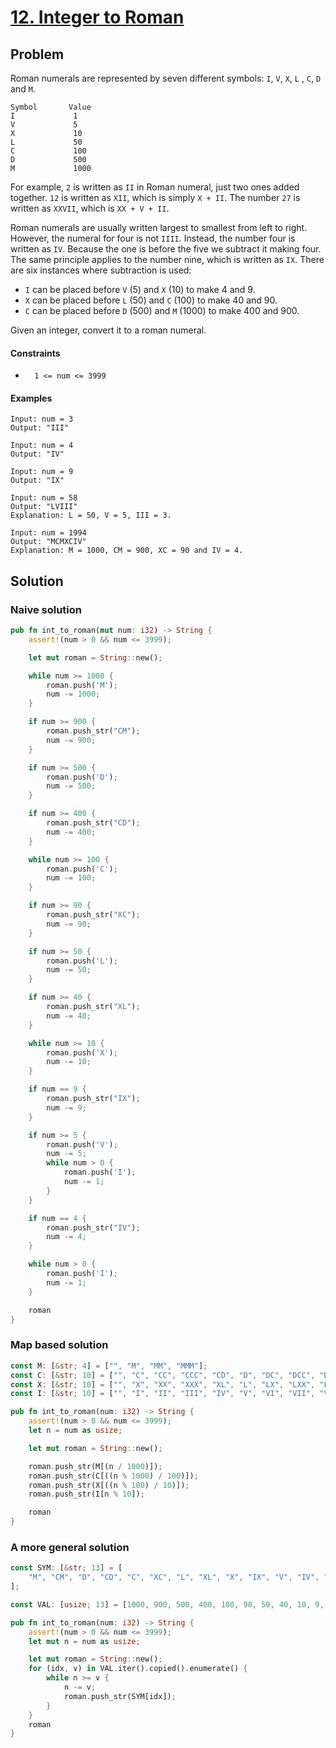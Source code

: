 # [12. Integer to Roman](https://leetcode.com/problems/integer-to-roman/)

## Problem

Roman numerals are represented by seven different symbols: `I`, `V`, `X`, `L`
, `C`, `D` and `M`.

```text
Symbol       Value
I             1
V             5
X             10
L             50
C             100
D             500
M             1000
```

For example, `2` is written as `II` in Roman numeral, just two ones added
together. `12` is written as `XII`, which is simply `X + II`. The number `27` is
written as `XXVII`, which is `XX + V + II`.

Roman numerals are usually written largest to smallest from left to right.
However, the numeral for four is not `IIII`. Instead, the number four is written
as `IV`. Because the one is before the five we subtract it making four. The same
principle applies to the number nine, which is written as `IX`. There are six
instances where subtraction is used:

* `I` can be placed before `V` (5) and `X` (10) to make 4 and 9.
* `X` can be placed before `L` (50) and `C` (100) to make 40 and 90.
* `C` can be placed before `D` (500) and `M` (1000) to make 400 and 900.

Given an integer, convert it to a roman numeral.

#### Constraints

* `  1 <= num <= 3999`

#### Examples

```text
Input: num = 3
Output: "III"
```

```text
Input: num = 4
Output: "IV"
```

```text
Input: num = 9
Output: "IX"
```

```text
Input: num = 58
Output: "LVIII"
Explanation: L = 50, V = 5, III = 3.
```

```text
Input: num = 1994
Output: "MCMXCIV"
Explanation: M = 1000, CM = 900, XC = 90 and IV = 4.
```

## Solution

### Naive solution

```rust
pub fn int_to_roman(mut num: i32) -> String {
    assert!(num > 0 && num <= 3999);

    let mut roman = String::new();

    while num >= 1000 {
        roman.push('M');
        num -= 1000;
    }

    if num >= 900 {
        roman.push_str("CM");
        num -= 900;
    }

    if num >= 500 {
        roman.push('D');
        num -= 500;
    }

    if num >= 400 {
        roman.push_str("CD");
        num -= 400;
    }

    while num >= 100 {
        roman.push('C');
        num -= 100;
    }

    if num >= 90 {
        roman.push_str("XC");
        num -= 90;
    }

    if num >= 50 {
        roman.push('L');
        num -= 50;
    }

    if num >= 40 {
        roman.push_str("XL");
        num -= 40;
    }

    while num >= 10 {
        roman.push('X');
        num -= 10;
    }

    if num == 9 {
        roman.push_str("IX");
        num -= 9;
    }

    if num >= 5 {
        roman.push('V');
        num -= 5;
        while num > 0 {
            roman.push('I');
            num -= 1;
        }
    }

    if num == 4 {
        roman.push_str("IV");
        num -= 4;
    }

    while num > 0 {
        roman.push('I');
        num -= 1;
    }

    roman
}
```

### Map based solution

```rust
const M: [&str; 4] = ["", "M", "MM", "MMM"];
const C: [&str; 10] = ["", "C", "CC", "CCC", "CD", "D", "DC", "DCC", "DCCC", "CM"];
const X: [&str; 10] = ["", "X", "XX", "XXX", "XL", "L", "LX", "LXX", "LXXX", "XC"];
const I: [&str; 10] = ["", "I", "II", "III", "IV", "V", "VI", "VII", "VIII", "IX"];

pub fn int_to_roman(num: i32) -> String {
    assert!(num > 0 && num <= 3999);
    let n = num as usize;

    let mut roman = String::new();

    roman.push_str(M[(n / 1000)]);
    roman.push_str(C[((n % 1000) / 100)]);
    roman.push_str(X[((n % 100) / 10)]);
    roman.push_str(I[n % 10]);

    roman
}
```

### A more general solution

```rust
const SYM: [&str; 13] = [
    "M", "CM", "D", "CD", "C", "XC", "L", "XL", "X", "IX", "V", "IV", "I",
];

const VAL: [usize; 13] = [1000, 900, 500, 400, 100, 90, 50, 40, 10, 9, 5, 4, 1];

pub fn int_to_roman(num: i32) -> String {
    assert!(num > 0 && num <= 3999);
    let mut n = num as usize;

    let mut roman = String::new();
    for (idx, v) in VAL.iter().copied().enumerate() {
        while n >= v {
            n -= v;
            roman.push_str(SYM[idx]);
        }
    }
    roman
}
```